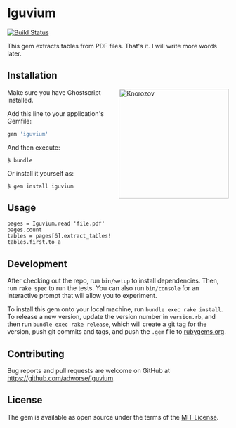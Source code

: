 # Iguvium
[![Build Status](https://travis-ci.com/adworse/iguvium.svg?token=pKH4s9rC7sLLfFxdq8b6&branch=master)](https://travis-ci.com/adworse/iguvium)

This gem extracts tables from PDF files. That's it. I will write more words later.
## Installation
<img src="https://img2.mokum.place/system/images/stage1/000/365/384-83463a9f-9894-4d73-99f4-3fa8795ce66e.jpg" alt="Knorozov" width="250" ALIGN='right'/>

Make sure you have Ghostscript installed.

Add this line to your application's Gemfile:

```ruby
gem 'iguvium'
```

And then execute:

    $ bundle

Or install it yourself as:

    $ gem install iguvium

## Usage

```require 'iguvium'
pages = Iguvium.read 'file.pdf'
pages.count
tables = pages[6].extract_tables!
tables.first.to_a
```


## Development

After checking out the repo, run `bin/setup` to install dependencies. Then, run `rake spec` to run the tests. You can also run `bin/console` for an interactive prompt that will allow you to experiment.

To install this gem onto your local machine, run `bundle exec rake install`. To release a new version, update the version number in `version.rb`, and then run `bundle exec rake release`, which will create a git tag for the version, push git commits and tags, and push the `.gem` file to [rubygems.org](https://rubygems.org).

## Contributing

Bug reports and pull requests are welcome on GitHub at https://github.com/adworse/iguvium.

## License

The gem is available as open source under the terms of the [MIT License](https://opensource.org/licenses/MIT).
